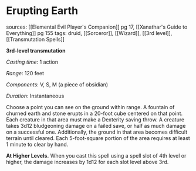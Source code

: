 # Erupting Earth
sources: [[Elemental Evil Player's Companion]] pg 17, [[Xanathar's Guide to Everything]] pg 155
tags: druid, [[Sorceror]], [[Wizard]], [[3rd level]], [[Transmutation Spells]]

**3rd-level transmutation**

*Casting time*: 1 action

*Range*: 120 feet

*Components*: V, S, M (a piece of obsidian)

*Duration*: Instantaneous

Choose a point you can see on the ground within range. A fountain of churned earth and stone erupts in a 20-foot cube centered on that point. Each creature in that area must make a Dexterity saving throw. A creature takes 3d12 bludgeoning damage on a failed save, or half as much damage on a successful one. Additionally, the ground in that area becomes difficult terrain until cleared. Each 5-foot-square portion of the area requires at least 1 minute to clear by hand.

**At Higher Levels.** When you cast this spell using a spell slot of 4th level or higher, the damage increases by 1d12 for each slot level above 3rd.
